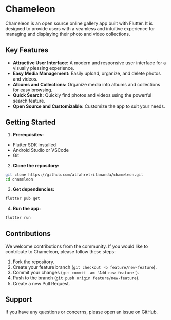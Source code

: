 # Chameleon

Chameleon is an open source online gallery app built with Flutter. It is designed to provide users with a seamless and intuitive experience for managing and displaying their photo and video collections.

## Key Features

- **Attractive User Interface:** A modern and responsive user interface for a visually pleasing experience.
- **Easy Media Management:** Easily upload, organize, and delete photos and videos.
- **Albums and Collections:** Organize media into albums and collections for easy browsing.
- **Quick Search:** Quickly find photos and videos using the powerful search feature.
- **Open Source and Customizable:** Customize the app to suit your needs.

## Getting Started

1. **Prerequisites:**

- Flutter SDK installed
- Android Studio or VSCode
- Git

2. **Clone the repository:**

```bash
git clone https://github.com/alfahrelrifananda/chameleon.git
cd chameleon
```

3. **Get dependencies:**

```bash
flutter pub get
```

4. **Run the app:**

```bash
flutter run
```

## Contributions

We welcome contributions from the community. If you would like to contribute to Chameleon, please follow these steps:

1. Fork the repository.
2. Create your feature branch (`git checkout -b feature/new-feature`).
3. Commit your changes (`git commit -am 'Add new feature'`).
4. Push to the branch (`git push origin feature/new-feature`).
5. Create a new Pull Request.
   
## Support

If you have any questions or concerns, please open an issue on GitHub.
